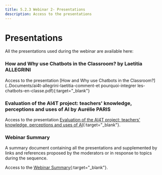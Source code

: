 ```yaml
---
title: 5.2.3 Webinar 2- Presentations
description: Access to the presentations 
---
```



# Presentations
All the presentations used during the webinar are available here:

### How and Why use Chatbots in the Classroom? by Laetitia ALLEGRINI
Access to the presentation [How and Why use Chatbots in the Classroom?](..Documents/ai4t-allegrini-laetitia-comment-et pourquoi-integrer les-chatbots-en-classe.pdf){:target="_blank"}

### Evaluation of the AI4T project: teachers' knowledge, perceptions and uses of AI by Aurélie PARIS
Access to the presentation  [Evaluation of the AI4T project: teachers' knowledge, perceptions and uses of AI](../Documents/ai4t-paris-aurelie-l’evaluation-ai4t-connaissance-perceptions-et-usages-de-l-ia-par-les-enseignants.pdf){:target="_blank"}.

### Webinar Summary 
A summary document containing all the presentations and supplemented by links and references proposed by the moderators or in response to topics
during the sequence.

Access to the  [Webinar Summary](../Documents/Webinaire-Integrer-des-outils-d’IA-en-classe-synthese-VF.pdf){:target="_blank"}.